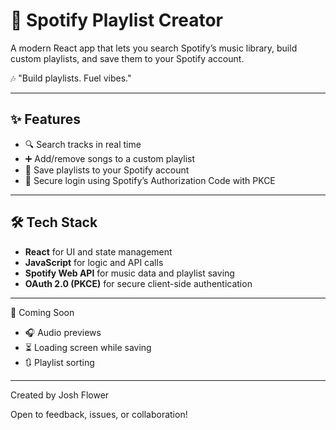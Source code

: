 # 🎵 Spotify Playlist Creator

A modern React app that lets you search Spotify’s music library, build custom playlists, and save them to your Spotify account.

🎶 "Build playlists. Fuel vibes."

---

## ✨ Features

- 🔍 Search tracks in real time  
- ➕ Add/remove songs to a custom playlist  
- 💾 Save playlists to your Spotify account  
- 🔐 Secure login using Spotify’s Authorization Code with PKCE

---

## 🛠️ Tech Stack

- **React** for UI and state management  
- **JavaScript** for logic and API calls  
- **Spotify Web API** for music data and playlist saving  
- **OAuth 2.0 (PKCE)** for secure client-side authentication

---

🔄 Coming Soon

- 🎧 Audio previews
- ⏳ Loading screen while saving
- 🔃 Playlist sorting

---

Created by Josh Flower

Open to feedback, issues, or collaboration!
